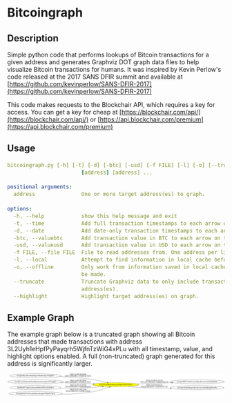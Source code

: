 # Bitcoingraph

## Description
Simple python code that performs lookups of Bitcoin transactions for a given address and generates Graphviz DOT graph data files to help visualize Bitcoin transactions for humans. It was inspired by Kevin Perlow's code released at the 2017 SANS DFIR summit and available at [https://github.com/kevinperlow/SANS-DFIR-2017](https://github.com/kevinperlow/SANS-DFIR-2017)

This code makes requests to the Blockchair API, which requires a key for access. You can get a key for cheap at [https://blockchair.com/api/](https://blockchair.com/api/) or [https://api.blockchair.com/premium](https://api.blockchair.com/premium)

## Usage
```yaml
bitcoingraph.py [-h] [-t] [-d] [-btc] [-usd] [-f FILE] [-l] [-o] [--truncate] [--highlight]
                        [address] [address] ...

positional arguments:
  address               One or more target address(es) to graph.

options:
  -h, --help            show this help message and exit
  -t, --time            Add full transaction timestamps to each arrow on the graph.
  -d, --date            Add date-only transaction timestamps to each arrow on the graph.
  -btc, --valuebtc      Add transaction value in BTC to each arrow on the graph.
  -usd, --valueusd      Add transaction value in USD to each arrow on the graph.
  -f FILE, --file FILE  File to read addresses from. One address per line.
  -l, --local           Attempt to find information in local cache before making API calls.
  -o, --offline         Only work from information saved in local cache. No API calls will
                        be made.
  --truncate            Truncate Graphviz data to only include transactions with the target
                        address(es).
  --highlight           Highlight target address(es) on graph.
```

## Example Graph
The example graph below is a truncated graph showing all Bitcoin addresses that made transactions with address 3L2Uyh1eHpfPyPayqrh5WjfnTzWiG4xPLu with all timestamp, value, and highlight options enabled. A full (non-truncated) graph generated for this address is significantly larger.

![Example graph](example.png)
